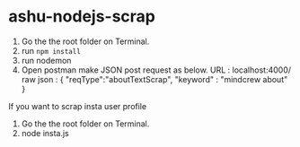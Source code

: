 # ashu-nodejs-scrap

1. Go the the root folder on Terminal.
2. run `npm install`
3. run nodemon
4. Open postman
make JSON post request as below.
URL : localhost:4000/
raw json :
{
	"reqType":"aboutTextScrap",
	"keyword" : "mindcrew about"
} 

If you want to scrap insta user profile
1. Go the the root folder on Terminal.
2. node insta.js